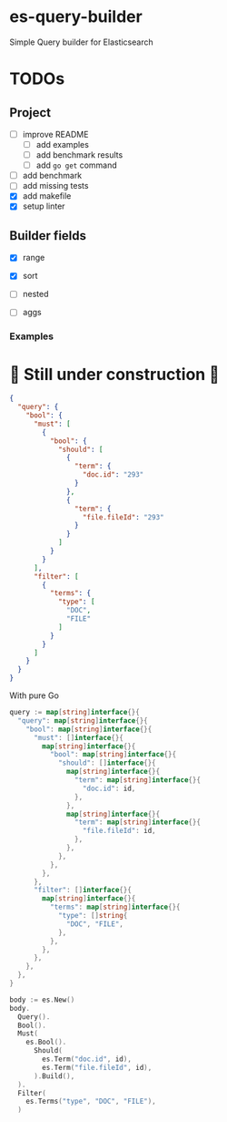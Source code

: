 # es-query-builder
Simple Query builder for Elasticsearch

# TODOs

## Project
- [ ] improve README
  - [ ] add examples
  - [ ] add benchmark results
  - [ ] add `go get` command
- [ ] add benchmark
- [ ] add missing tests
- [x] add makefile
- [x] setup linter

## Builder fields
- [x] range
- [x] sort
- [ ] nested
- [ ] aggs


### Examples 

# 🚧 Still under construction 🚧

```json
{
  "query": {
    "bool": {
      "must": [
        {
          "bool": {
            "should": [
              {
                "term": {
                  "doc.id": "293"
                }
              },
              {
                "term": {
                  "file.fileId": "293"
                }
              }
            ]
          }
        }
      ],
      "filter": [
        {
          "terms": {
            "type": [
              "DOC",
              "FILE"
            ]
          }
        }
      ]
    }
  }
}
```

With pure Go
```go
query := map[string]interface{}{
  "query": map[string]interface{}{
    "bool": map[string]interface{}{
      "must": []interface{}{
        map[string]interface{}{
          "bool": map[string]interface{}{
            "should": []interface{}{
              map[string]interface{}{
                "term": map[string]interface{}{
                  "doc.id": id,
                },
              },
              map[string]interface{}{
                "term": map[string]interface{}{
                  "file.fileId": id,
                },
              },
            },
          },
        },
      },
      "filter": []interface{}{
        map[string]interface{}{
          "terms": map[string]interface{}{
            "type": []string{
              "DOC", "FILE",
            },
          },
        },
      },
    },
  },
}
```

```go
body := es.New()
body.
  Query().
  Bool().
  Must(
    es.Bool().
      Should(
        es.Term("doc.id", id),
        es.Term("file.fileId", id),
      ).Build(),
  ).
  Filter(
    es.Terms("type", "DOC", "FILE"),
  )
```